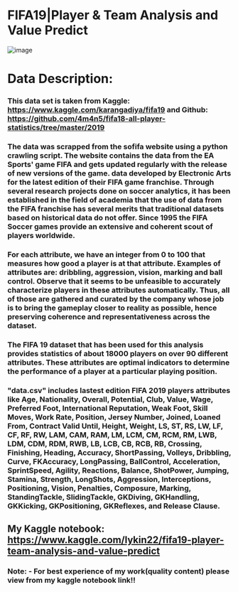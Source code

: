 # FIFA19|Player & Team Analysis and Value Predict
![image](https://user-images.githubusercontent.com/55652596/120851419-6ed2b100-c596-11eb-8fec-1e64606b4c74.png)

# Data Description:
### This data set is taken from Kaggle: https://www.kaggle.com/karangadiya/fifa19 and  Github: https://github.com/4m4n5/fifa18-all-player-statistics/tree/master/2019

### The data was scrapped from the sofifa website using a python crawling script. The website contains the data from the EA Sports' game FIFA and gets updated regularly with the release of new versions of the game. data developed by Electronic Arts for the latest edition of their FIFA game franchise. Through several research projects done on soccer analytics, it has been established in the field of academia that the use of data from the FIFA franchise has several merits that traditional datasets based on historical data do not offer. Since 1995 the FIFA Soccer games provide an extensive and coherent scout of players worldwide.

### For each attribute, we have an integer from 0 to 100 that measures how good a player is at that attribute. Examples of attributes are: dribbling, aggression, vision, marking and ball control. Observe that it seems to be unfeasible to accurately characterize players in these attributes automatically. Thus, all of those are gathered and curated by the company whose job is to bring the gameplay closer to reality as possible, hence preserving coherence and representativeness across the dataset.

### The FIFA 19 dataset that has been used for this analysis provides statistics of about 18000 players on over 90 different attributes. These attributes are optimal indicators to determine the performance of a player at a particular playing position.

### "data.csv" includes lastest edition FIFA 2019 players attributes like Age, Nationality, Overall, Potential, Club, Value, Wage, Preferred Foot, International Reputation, Weak Foot, Skill Moves, Work Rate, Position, Jersey Number, Joined, Loaned From, Contract Valid Until, Height, Weight, LS, ST, RS, LW, LF, CF, RF, RW, LAM, CAM, RAM, LM, LCM, CM, RCM, RM, LWB, LDM, CDM, RDM, RWB, LB, LCB, CB, RCB, RB, Crossing, Finishing, Heading, Accuracy, ShortPassing, Volleys, Dribbling, Curve, FKAccuracy, LongPassing, BallControl, Acceleration, SprintSpeed, Agility, Reactions, Balance, ShotPower, Jumping, Stamina, Strength, LongShots, Aggression, Interceptions, Positioning, Vision, Penalties, Composure, Marking, StandingTackle, SlidingTackle, GKDiving, GKHandling, GKKicking, GKPositioning, GKReflexes, and Release Clause.

## My Kaggle notebook: https://www.kaggle.com/lykin22/fifa19-player-team-analysis-and-value-predict
### Note: - For best experience of my work(quality content) please view from my kaggle notebook link!!
